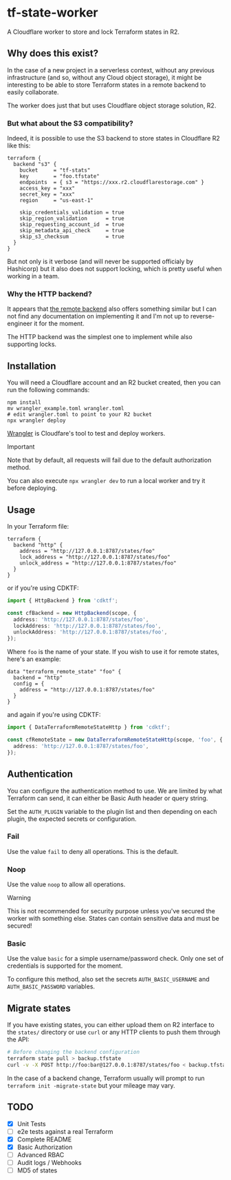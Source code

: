 # tf-state-worker

A Cloudflare worker to store and lock Terraform states in R2.

## Why does this exist?

In the case of a new project in a serverless context, without any previous infrastructure (and so, without any Cloud object storage),
it might be interesting to be able to store Terraform states in a remote backend to easily collaborate.

The worker does just that but uses Cloudflare object storage solution, R2.

### But what about the S3 compatibility?

Indeed, it is possible to use the S3 backend to store states in Cloudflare R2 like this:

```hcl
terraform {
  backend "s3" {
    bucket     = "tf-stats"
    key        = "foo.tfstate"
    endpoints  = { s3 = "https://xxx.r2.cloudflarestorage.com" }
    access_key = "xxx"
    secret_key = "xxx"
    region     = "us-east-1"

    skip_credentials_validation = true
    skip_region_validation      = true
    skip_requesting_account_id  = true
    skip_metadata_api_check     = true
    skip_s3_checksum            = true
  }
}
```

But not only is it verbose (and will never be supported officialy by Hashicorp) but it also does not support locking, which is pretty
useful when working in a team.

### Why the HTTP backend?

It appears that [the remote backend](https://developer.hashicorp.com/terraform/language/settings/backends/remote) also offers something similar
but I can not find any documentation on implementing it and I'm not up to reverse-engineer it for the moment.

The HTTP backend was the simplest one to implement while also supporting locks.

## Installation

You will need a Cloudflare account and an R2 bucket created, then you can run the following commands:

```
npm install
mv wrangler_example.toml wrangler.toml
# edit wrangler.toml to point to your R2 bucket
npx wrangler deploy
```

[Wrangler](https://developers.cloudflare.com/workers/wrangler/) is Cloudfare's tool to test and deploy workers.

> [!IMPORTANT]
> Note that by default, all requests will fail due to the default authorization method.

You can also execute `npx wrangler dev` to run a local worker and try it before deploying.

## Usage

In your Terraform file:

```hcl
terraform {
  backend "http" {
    address = "http://127.0.0.1:8787/states/foo"
    lock_address = "http://127.0.0.1:8787/states/foo"
    unlock_address = "http://127.0.0.1:8787/states/foo"
  }
}
```

or if you're using CDKTF:

```ts
import { HttpBackend } from 'cdktf';

const cfBackend = new HttpBackend(scope, {
  address: 'http://127.0.0.1:8787/states/foo',
  lockAddress: 'http://127.0.0.1:8787/states/foo',
  unlockAddress: 'http://127.0.0.1:8787/states/foo',
});
```

Where `foo` is the name of your state. If you wish to use it for remote states, here's an example:

```hcl
data "terraform_remote_state" "foo" {
  backend = "http"
  config = {
    address = "http://127.0.0.1:8787/states/foo"
  }
}
```

and again if you're using CDKTF:

```ts
import { DataTerraformRemoteStateHttp } from 'cdktf';

const cfRemoteState = new DataTerraformRemoteStateHttp(scope, 'foo', {
  address: 'http://127.0.0.1:8787/states/foo',
});
```

## Authentication

You can configure the authentication method to use. We are limited by what Terraform can send, it can either be Basic Auth header or query string.

Set the `AUTH_PLUGIN` variable to the plugin list and then depending on each plugin, the expected secrets or configuration.

### Fail

Use the value `fail` to deny all operations. This is the default.

### Noop

Use the value `noop` to allow all operations.

> [!WARNING]
> This is not recommended for security purpose unless you've secured the worker with something else.
> States can contain sensitive data and must be secured!

### Basic

Use the value `basic` for a simple username/password check. Only one set of credentials is supported for the moment.

To configure this method, also set the secrets `AUTH_BASIC_USERNAME` and `AUTH_BASIC_PASSWORD` variables.

## Migrate states

If you have existing states, you can either upload them on R2 interface to the `states/` directory or
use `curl` or any HTTP clients to push them through the API:

```bash
# Before changing the backend configuration
terraform state pull > backup.tfstate
curl -v -X POST http://foo:bar@127.0.0.1:8787/states/foo < backup.tfstate
```

In the case of a backend change, Terraform usually will prompt to run `terraform init -migrate-state` but your mileage may vary.

## TODO

- [x] Unit Tests
- [ ] e2e tests against a real Terraform
- [x] Complete README
- [x] Basic Authorization
- [ ] Advanced RBAC
- [ ] Audit logs / Webhooks
- [ ] MD5 of states

